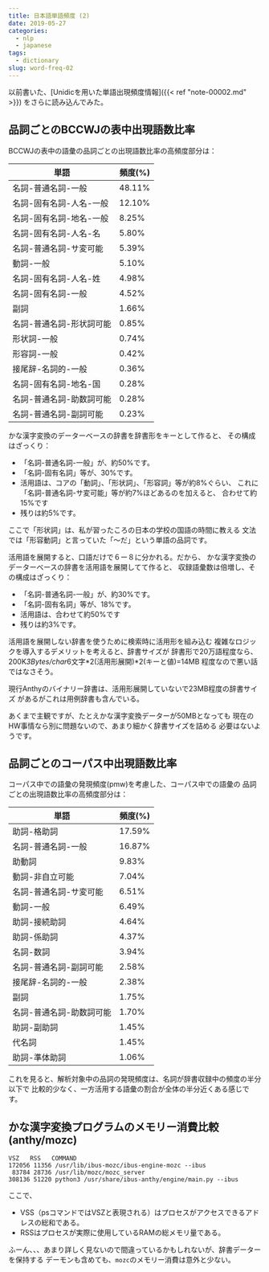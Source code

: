 ```yaml
---
title: 日本語単語頻度 (2)
date: 2019-05-27
categories:
  - nlp
  - japanese
tags:
  - dictionary
slug: word-freq-02
---
```


以前書いた、[Unidicを用いた単語出現頻度情報]({{< ref "note-00002.md" >}})
をさらに読み込んでみた。

## 品詞ごとのBCCWJの表中出現語数比率

BCCWJの表中の語彙の品詞ごとの出現語数比率の高頻度部分は：


| 単語    | 頻度(%)   |
|---------|-----------|
| 名詞-普通名詞-一般 | 48.11% |
| 名詞-固有名詞-人名-一般 | 12.10% |
| 名詞-固有名詞-地名-一般 | 8.25% |
| 名詞-固有名詞-人名-名 | 5.80% |
| 名詞-普通名詞-サ変可能 | 5.39% |
| 動詞-一般 | 5.10% |
| 名詞-固有名詞-人名-姓 | 4.98% |
| 名詞-固有名詞-一般 | 4.52% |
| 副詞 | 1.66% |
| 名詞-普通名詞-形状詞可能 | 0.85% |
| 形状詞-一般 | 0.74% |
| 形容詞-一般 | 0.42% |
| 接尾辞-名詞的-一般 | 0.36% |
| 名詞-固有名詞-地名-国 | 0.28% |
| 名詞-普通名詞-助数詞可能 | 0.28% |
| 名詞-普通名詞-副詞可能 | 0.23% |

かな漢字変換のデーターベースの辞書を辞書形をキーとして作ると、
その構成はざっくり：

* 「名詞-普通名詞-一般」が、約50%です。
* 「名詞-固有名詞」等が、30%です。
* 活用語は、コアの「動詞」、「形状詞」、「形容詞」等が約8%ぐらい、
  これに「名詞-普通名詞-サ変可能」等が約7%ほどあるのを加えると、
  合わせて約15%です
* 残りは約5%です。

ここで「形状詞」は、私が習ったころの日本の学校の国語の時間に教える
文法では「形容動詞」と言っていた「～だ」という単語の品詞です。

活用語を展開すると、口語だけで６ー８に分かれる。だから、
かな漢字変換のデーターベースの辞書を活用語を展開してて作ると、
収録語彙数は倍増し、その構成はざっくり：

* 「名詞-普通名詞-一般」が、約30%です。
* 「名詞-固有名詞」等が、18%です。
* 活用語は、合わせて約50%です
* 残りは約3%です。

活用語を展開しない辞書を使うために検索時に活用形を組み込む
複雑なロジックを導入するデメリットを考えると、辞書サイズが
辞書形で20万語程度なら、
200K*3Bytes/char*6文字*2(活用形展開)*2(キーと値)=14MB
程度なので悪い話ではなさそう。

現行Anthyのバイナリー辞書は、活用形展開していないで23MB程度の辞書サイズ
があるがこれは用例辞書も含んでいる。

あくまで主観ですが、たとえかな漢字変換データーが50MBとなっても
現在のHW事情なら別に問題ないので、あまり細かく辞書サイズを詰める
必要はないようです。

## 品詞ごとのコーパス中出現語数比率

コーパス中での語彙の発現頻度(pmw)を考慮した、コーパス中での語彙の
品詞ごとの出現語数比率の高頻度部分は：


| 単語    | 頻度(%)   |
|---------|-----------|
| 助詞-格助詞 | 17.59% |
| 名詞-普通名詞-一般 | 16.87% |
| 助動詞 | 9.83% |
| 動詞-非自立可能 | 7.04% |
| 名詞-普通名詞-サ変可能 | 6.51% |
| 動詞-一般 | 6.49% |
| 助詞-接続助詞 | 4.64% |
| 助詞-係助詞 | 4.37% |
| 名詞-数詞 | 3.94% |
| 名詞-普通名詞-副詞可能 | 2.58% |
| 接尾辞-名詞的-一般 | 2.38% |
| 副詞 | 1.75% |
| 名詞-普通名詞-助数詞可能 | 1.70% |
| 助詞-副助詞 | 1.45% |
| 代名詞 | 1.45% |
| 助詞-準体助詞 | 1.06% |

これを見ると、解析対象中の品詞の発現頻度は、名詞が辞書収録中の頻度の半分以下で
比較的少なく、一方活用する語彙の割合が全体の半分近くある感じです。


## かな漢字変換プログラムのメモリー消費比較 (anthy/mozc)

```
VSZ   RSS   COMMAND
172056 11356 /usr/lib/ibus-mozc/ibus-engine-mozc --ibus
 83784 28736 /usr/lib/mozc/mozc_server
308136 51220 python3 /usr/share/ibus-anthy/engine/main.py --ibus
```

ここで、

* VSS（psコマンドではVSZと表現される）はプロセスがアクセスできるアドレスの総和である。
* RSSはプロセスが実際に使用しているRAMの総メモリ量である。

ふーん、、、あまり詳しく見ないので間違っているかもしれないが、辞書データーを保持する
デーモンも含めても、`mozc`のメモリー消費は意外と少ない。

<!-- vim: se ai tw=79: -->
